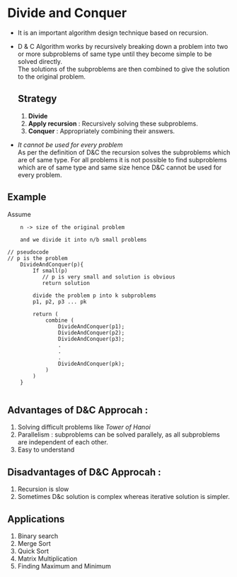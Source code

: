 # Divide and Conquer

- It is an important algorithm design technique based on recursion. 
- D & C Algorithm works by recursively breaking down a problem into two or more subproblems of same type until they become simple to be solved directly.   
    The solutions of the subproblems are then combined to give the solution to the original problem. 

    ## Strategy
    1. **Divide**
    2. **Apply recursion** : Recursively solving these subproblems. 
    3. **Conquer** : Appropriately combining their answers.  


- _It cannot be used for every problem_   
As per the definition of D&C the recursion solves the subproblems which are of same type. For all problems it is not possible to find subproblems which are of same type and same size hence D&C cannot be used for every problem. 

## Example
Assume  
```
    n -> size of the original problem 

    and we divide it into n/b small problems

// pseudocode
// p is the problem 
    DivideAndConquer(p){
        If small(p)
           // p is very small and solution is obvious 
           return solution 
        
        divide the problem p into k subproblems 
        p1, p2, p3 ... pk

        return (
            combine (
                DivideAndConquer(p1);
                DivideAndConquer(p2);
                DivideAndConquer(p3);
                .
                .
                .
                DivideAndConquer(pk);
            )
        )
    }
      
```

## Advantages of D&C Approcah : 
1. Solving difficult problems like _Tower of Hanoi_
2. Parallelism : subproblems can be solved parallely, as all subproblems are independent of each other. 
3. Easy to understand 

## Disadvantages of D&C Approcah : 
1. Recursion is slow 
2. Sometimes D&c solution is complex whereas iterative solution is simpler. 

## Applications 
1. Binary search 
2. Merge Sort 
3. Quick Sort 
4. Matrix Multiplication
5. Finding Maximum and Minimum
